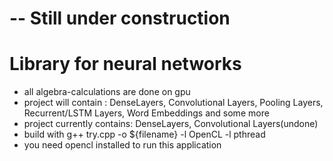 # -- Still under construction

# Library for neural networks
 - all algebra-calculations are done on gpu
 - project will contain : DenseLayers, Convolutional Layers, Pooling Layers, Recurrent/LSTM Layers, Word Embeddings and some more
 - project currently contains: DenseLayers, Convolutional Layers(undone)
 - build with g++ try.cpp -o ${filename} -l OpenCL -l pthread
 - you need opencl installed to run this application